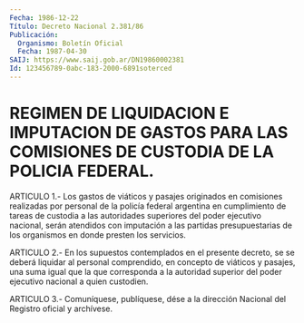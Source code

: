 ```yaml
---
Fecha: 1986-12-22
Título: Decreto Nacional 2.381/86
Publicación:
  Organismo: Boletín Oficial
  Fecha: 1987-04-30
SAIJ: https://www.saij.gob.ar/DN19860002381
Id: 123456789-0abc-183-2000-6891soterced
---
```

# REGIMEN DE LIQUIDACION E IMPUTACION DE GASTOS PARA LAS COMISIONES DE CUSTODIA DE LA POLICIA FEDERAL.

<a id="1"></a>
ARTICULO 1.- Los gastos de viáticos y pasajes originados en comisiones realizadas por personal de la policía federal argentina en cumplimiento de tareas de custodia a las autoridades superiores del poder ejecutivo nacional, serán atendidos con imputación a las partidas presupuestarias de los organismos en donde presten los servicios.

<a id="2"></a>
ARTICULO 2.- En los supuestos contemplados en el presente decreto, se se deberá liquidar al personal comprendido, en concepto de viáticos y pasajes, una suma igual que la que corresponda a la autoridad superior del poder ejecutivo nacional a quien custodien.

<a id="3"></a>
ARTICULO 3.- Comuníquese, publíquese, dése a la dirección Nacional del Registro oficial y archívese.
